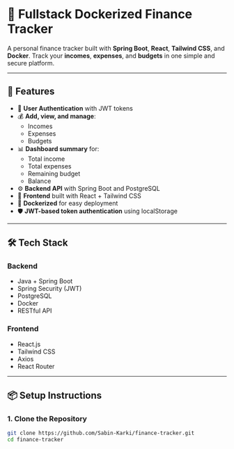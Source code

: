 # 💸 Fullstack Dockerized Finance Tracker

A personal finance tracker built with **Spring Boot**, **React**, **Tailwind CSS**, and **Docker**. Track your **incomes**, **expenses**, and **budgets** in one simple and secure platform.

---

## 🚀 Features

- 🔐 **User Authentication** with JWT tokens
- 💰 **Add, view, and manage**:
  - Incomes
  - Expenses
  - Budgets
- 📊 **Dashboard summary** for:
  - Total income
  - Total expenses
  - Remaining budget
  - Balance
- ⚙️ **Backend API** with Spring Boot and PostgreSQL
- 🎨 **Frontend** built with React + Tailwind CSS
- 🐳 **Dockerized** for easy deployment
- 🛡️ **JWT-based token authentication** using localStorage

---

## 🛠️ Tech Stack

### Backend
- Java + Spring Boot
- Spring Security (JWT)
- PostgreSQL
- Docker
- RESTful API

### Frontend
- React.js
- Tailwind CSS
- Axios
- React Router

---

## 📦 Setup Instructions

### 1. Clone the Repository

```bash
git clone https://github.com/Sabin-Karki/finance-tracker.git
cd finance-tracker
